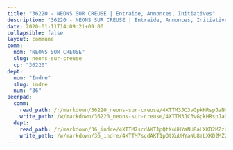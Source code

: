 ```yaml
---
title: "36220 - NEONS SUR CREUSE | Entraide, Annonces, Initiatives"
description: "36220 - NEONS SUR CREUSE | Entraide, Annonces, Initiatives"
date: 2020-01-11T14:09:21+09:00
collapsible: false
layout: commune
comm:
  nom: "NEONS SUR CREUSE"
  slug: neons-sur-creuse
  cp: "36220"
dept:
  nom: "Indre"
  slug: indre
  num: "36"
peerpad:
  comm:
    read_path: /r/markdown/36220_neons-sur-creuse/4XTTM3JC3vGpkHRspJaN4nF6Uvg7P4HfHGF91PcSrVnaspARp
    write_path: /w/markdown/36220_neons-sur-creuse/4XTTM3JC3vGpkHRspJaN4nF6Uvg7P4HfHGF91PcSrVnaspARp-K3TgUCPMv7fAoaRBJTAW7CEiBT29kqf83CjQd9YbL9oYHE6Ai2f6agpGTqgegt1rVWvPnCK5SCyVLqwQ2spuhMSkJLviLiCgEnoCX2fSV5bVLstCk1WsP5iZGHKNEJLVK9o8PU4a
  dept:
    read_path: /r/markdown/36_indre/4XTTM7scdAKT1pQtXuUHYaNU8aLXKD2MZzUyDRUiaoLJH1te1
    write_path: /w/markdown/36_indre/4XTTM7scdAKT1pQtXuUHYaNU8aLXKD2MZzUyDRUiaoLJH1te1-K3TgUJm9AdSDNtPtmMKFa5Tiw77X4i7zf6CsTYrtgVdahxAwuJV6RAfi8dWyH9wrbVDRxjX7knrwwECg7WApeuWQ945kurMeJLQeKJv4CQZseab78J3HMioZhgr2H44E9b6FqBoT
---
```


